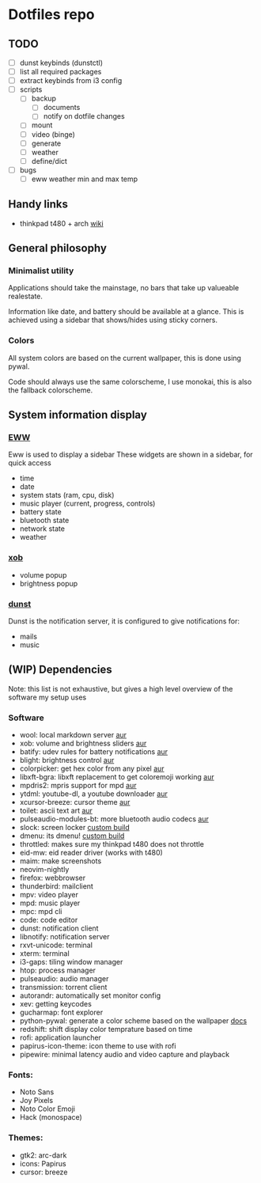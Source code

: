 # Dotfiles repo

## TODO

- [ ] dunst keybinds (dunstctl)
- [ ] list all required packages
- [ ] extract keybinds from i3 config
- [ ] scripts
  - [ ] backup 
    - [ ] documents 
    - [ ] notify on dotfile changes
  - [ ] mount 
  - [ ] video (binge)
  - [ ] generate
  - [ ] weather
  - [ ] define/dict
- [ ] bugs
  - [ ] eww weather min and max temp

## Handy links

- thinkpad t480 + arch [wiki](https://wiki.archlinux.org/title/Lenovo_ThinkPad_T480)

## General philosophy

### Minimalist utility

Applications should take the mainstage, no bars that take up valueable realestate.

Information like date, and battery should be available at a glance.
This is achieved using a sidebar that shows/hides using sticky corners.

### Colors

All system colors are based on the current wallpaper, this is done using pywal.

Code should always use the same colorscheme, I use monokai, this is also the fallback colorscheme.

## System information display

### [EWW](https://elkowar.github.io/eww/eww.html)

Eww is used to display a sidebar
These widgets are shown in a sidebar, for quick access

- time
- date
- system stats (ram, cpu, disk)
- music player (current, progress, controls)
- battery state
- bluetooth state
- network state
- weather

### [xob](https://github.com/florentc/xob)

- volume popup
- brightness popup

### [dunst](https://dunst-project.org/documentation/)

Dunst is the notification server, it is configured to give notifications for:

- mails
- music

## (WIP) Dependencies

Note: this list is not exhaustive, but gives a high level overview of the software my setup uses

### Software

- wool: local markdown server [aur](https://aur.archlinux.org/packages/wool/)
- xob: volume and brightness sliders [aur](https://aur.archlinux.org/packages/xob/)
- batify: udev rules for battery notifications [aur](https://aur.archlinux.org/packages/batify/)
- blight: brightness control [aur](https://aur.archlinux.org/packages/blight/)
- colorpicker: get hex color from any pixel [aur](https://aur.archlinux.org/packages/colorpicker/)
- libxft-bgra: libxft replacement to get coloremoji working [aur](https://aur.archlinux.org/packages/libxft-bgra/)
- mpdris2: mpris support for mpd [aur](https://aur.archlinux.org/packages/mpdris2/)
- ytdml: youtube-dl, a youtube downloader [aur](https://aur.archlinux.org/packages/ytmdl/)
- xcursor-breeze: cursor theme [aur](https://aur.archlinux.org/packages/xcursor-breeze/)
- toilet: ascii text art [aur](https://aur.archlinux.org/packages/toilet/)
- pulseaudio-modules-bt: more bluetooth audio codecs [aur](https://aur.archlinux.org/packages/pulseaudio-modules-bt/)
- slock: screen locker [custom build](https://github.com/sevbesau/slock)
- dmenu: its dmenu! [custom build](https://github.com/sevbesau/dmenu)
- throttled: makes sure my thinkpad t480 does not throttle
- eid-mw: eid reader driver (works with t480)
- maim: make screenshots
- neovim-nightly
- firefox: webbrowser
- thunderbird: mailclient
- mpv: video player
- mpd: music player
- mpc: mpd cli
- code: code editor
- dunst: notification client
- libnotify: notification server
- rxvt-unicode: terminal
- xterm: terminal
- i3-gaps: tiling window manager
- htop: process manager
- pulseaudio: audio manager
- transmission: torrent client
- autorandr: automatically set monitor config
- xev: getting keycodes
- gucharmap: font explorer
- python-pywal: generate a color scheme based on the wallpaper [docs](https://github.com/dylanaraps/pywal/wiki/Customization)
- redshift: shift display color temprature based on time
- rofi: application launcher
- papirus-icon-theme: icon theme to use with rofi
- pipewire: minimal latency audio and video capture and playback

### Fonts:

- Noto Sans
- Joy Pixels
- Noto Color Emoji
- Hack (monospace)

### Themes:
- gtk2: arc-dark
- icons: Papirus
- cursor: breeze

